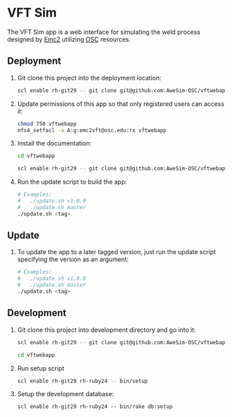 # VFT Sim

The VFT Sim app is a web interface for simulating the weld process designed by
[Emc2](http://www.emc-sq.com/) utilizing [OSC](https://www.osc.edu/) resources.

## Deployment

1.  Git clone this project into the deployment location:

    ```sh
    scl enable rh-git29 -- git clone git@github.com:AweSim-OSC/vftwebapp.git vftwebapp
    ```

2.  Update permissions of this app so that only registered users can access it:

    ```sh
    chmod 750 vftwebapp
    nfs4_setfacl -a A:g:emc2vft@osc.edu:rx vftwebapp
    ```

3.  Install the documentation:

    ```sh
    cd vftwebapp

    scl enable rh-git29 -- git clone git@github.com:AweSim-OSC/vftwebapp.wiki.git wiki
    ```

4.  Run the update script to build the app:

    ```sh
    # Examples:
    #   ./update.sh v1.0.0
    #   ./update.sh master
    ./update.sh <tag>
    ```

## Update

1.  To update the app to a later tagged version, just run the update script
    specifying the version as an argument:

    ```sh
    # Examples:
    #   ./update.sh v1.0.0
    #   ./update.sh master
    ./update.sh <tag>
    ```

## Development

1.  Git clone this project into development directory and go into it:

    ```sh
    scl enable rh-git29 -- git clone git@github.com:AweSim-OSC/vftwebapp.git vftwebapp

    cd vftwebapp
    ```

2.  Run setup script

    ```sh
    scl enable rh-git29 rh-ruby24 -- bin/setup
    ```
    
3.  Setup the development database:	

    ```	
    scl enable rh-git29 rh-ruby24 -- bin/rake db:setup	
    ```
